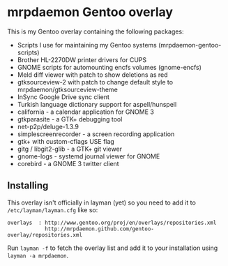 mrpdaemon Gentoo overlay
========================

This is my Gentoo overlay containing the following packages:

* Scripts I use for maintaining my Gentoo systems (mrpdaemon-gentoo-scripts)
* Brother HL-2270DW printer drivers for CUPS
* GNOME scripts for automounting encfs volumes (gnome-encfs)
* Meld diff viewer with patch to show deletions as red
* gtksourceview-2 with patch to change default style to mrpdaemon/gtksourceview-theme
* InSync Google Drive sync client
* Turkish language dictionary support for aspell/hunspell
* california - a calendar application for GNOME 3
* gtkparasite - a GTK+ debugging tool
* net-p2p/deluge-1.3.9
* simplescreenrecorder - a screen recording application
* gtk+ with custom-cflags USE flag
* gitg / libgit2-glib - a GTK+ git viewer
* gnome-logs - systemd journal viewer for GNOME
* corebird - a GNOME 3 twitter client

## Installing

This overlay isn't officially in layman (yet) so you need to add it to
`/etc/layman/layman.cfg` like so:

    overlays  : http://www.gentoo.org/proj/en/overlays/repositories.xml
                http://mrpdaemon.github.com/gentoo-overlay/repositories.xml

Run `layman -f` to fetch the overlay list and add it to your installation
using `layman -a mrpdaemon`.
